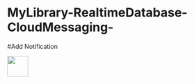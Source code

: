 # MyLibrary-RealtimeDatabase-CloudMessaging-

#Add Notification


<img src="https://user-images.githubusercontent.com/94317889/159977814-84dd1e53-2361-41f4-b746-859adae81c1a.jpg" width="48">
